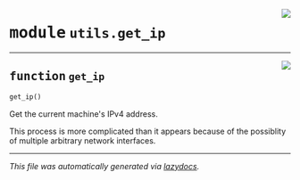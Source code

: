 <!-- markdownlint-disable -->

<a href="..\..\qtstrap\utils\get_ip.py#L0"><img align="right" style="float:right;" src="https://img.shields.io/badge/-source-cccccc?style=flat-square"></a>

# <kbd>module</kbd> `utils.get_ip`





---

<a href="..\..\qtstrap\utils\get_ip.py#L4"><img align="right" style="float:right;" src="https://img.shields.io/badge/-source-cccccc?style=flat-square"></a>

## <kbd>function</kbd> `get_ip`

```python
get_ip()
```

Get the current machine's IPv4 address. 

This process is more complicated than it appears because of the possiblity of multiple arbitrary network interfaces. 




---

_This file was automatically generated via [lazydocs](https://github.com/ml-tooling/lazydocs)._
